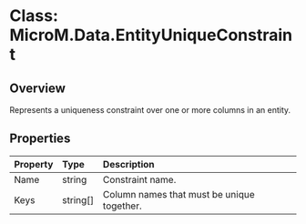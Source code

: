 # Class: MicroM.Data.EntityUniqueConstraint

## Overview
Represents a uniqueness constraint over one or more columns in an entity.

## Properties
| Property | Type | Description |
|:--|:--|:--|
| Name | string | Constraint name. |
| Keys | string[] | Column names that must be unique together. |
